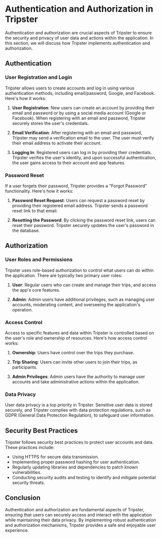 # Authentication and Authorization in Tripster

Authentication and authorization are crucial aspects of Tripster to ensure the security and privacy of user data and actions within the application. In this section, we will discuss how Tripster implements authentication and authorization.

## Authentication

### User Registration and Login

Tripster allows users to create accounts and log in using various authentication methods, including email/password, Google, and Facebook. Here's how it works:

1. **User Registration**: New users can create an account by providing their email and password or by using a social media account (Google or Facebook). When registering with an email and password, Tripster securely stores the user's credentials.

2. **Email Verification**: After registering with an email and password, Tripster may send a verification email to the user. The user must verify their email address to activate their account.

3. **Logging In**: Registered users can log in by providing their credentials. Tripster verifies the user's identity, and upon successful authentication, the user gains access to their account and app features.

<!-- 4. **Social Media Authentication**: Users can choose to log in with their Google or Facebook accounts. Tripster securely handles the authentication process through these third-party services. -->

### Password Reset

If a user forgets their password, Tripster provides a "Forgot Password" functionality. Here's how it works:

1. **Password Reset Request**: Users can request a password reset by providing their registered email address. Tripster sends a password reset link to that email.

2. **Resetting the Password**: By clicking the password reset link, users can reset their password. Tripster securely updates the user's password in the database.

## Authorization

### User Roles and Permissions

Tripster uses role-based authorization to control what users can do within the application. There are typically two primary user roles:

1. **User**: Regular users who can create and manage their trips, and access the app's core features.

2. **Admin**: Admin users have additional privileges, such as managing user accounts, moderating content, and overseeing the application's operation.

### Access Control

Access to specific features and data within Tripster is controlled based on the user's role and ownership of resources. Here's how access control works:

1. **Ownership**: Users have control over the trips they purchase. 

2. **Trip Sharing**: Users can invite other users to join their trips, as participants.

3. **Admin Privileges**: Admin users have the authority to manage user accounts and take administrative actions within the application.

### Data Privacy

User data privacy is a top priority in Tripster. Sensitive user data is stored securely, and Tripster complies with data protection regulations, such as GDPR (General Data Protection Regulation), to safeguard user information.

## Security Best Practices

Tripster follows security best practices to protect user accounts and data. These practices include:

- Using HTTPS for secure data transmission.
- Implementing proper password hashing for user authentication.
- Regularly updating libraries and dependencies to patch known vulnerabilities.
- Conducting security audits and testing to identify and mitigate potential security threats.

## Conclusion

Authentication and authorization are fundamental aspects of Tripster, ensuring that users can securely access and interact with the application while maintaining their data privacy. By implementing robust authentication and authorization mechanisms, Tripster provides a safe and enjoyable user experience.
